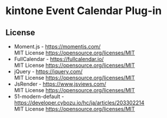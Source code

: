 # kintone Event Calendar Plug-in

## License

* Moment.js - https://momentjs.com/  
  MIT License https://opensource.org/licenses/MIT
* FullCalendar - https://fullcalendar.io/  
  MIT License https://opensource.org/licenses/MIT
* jQuery - https://jquery.com/  
  MIT License https://opensource.org/licenses/MIT
* JsRender - https://www.jsviews.com/  
  MIT License https://opensource.org/licenses/MIT
* 51-modern-default - https://developer.cybozu.io/hc/ja/articles/203302214  
  MIT License https://opensource.org/licenses/MIT
